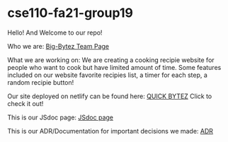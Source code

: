 [comment]: <> (ReadMe Instructions: You should also create a README.md file in the root of your repository with a short description of the project. This will serve as the landing page for your project and should be updated as you add code, tests, documentation and other important artifacts.)
# cse110-fa21-group19
Hello! And Welcome to our repo! 

Who we are: [Big-Bytez Team Page](https://github.com/Big-Bytez/cse110-fa21-group19/blob/main/admin/team.md)

What we are working on: We are creating a cooking recipie website for people who want to cook but have limited amount of time. Some features included on our website favorite recipies list, a timer for each step, a random recipie button!

Our site deployed on netlify can be found here: [QUICK BYTEZ](https://quickbtyes.netlify.app/source/home-page/) Click to check it out!

This is our JSdoc page: [JSdoc page](https://big-bytez.github.io/CICD/)

This is our ADR/Documentation for important decisions we made: [ADR](https://github.com/Big-Bytez/cse110-fa21-group19/tree/main/specs/adrs)
